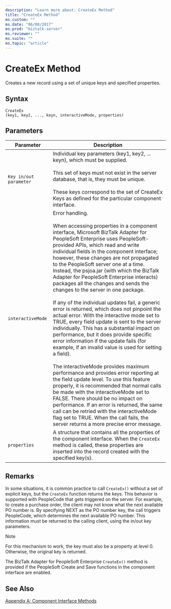 ```yaml
---
description: "Learn more about: CreateEx Method"
title: "CreateEx Method"
ms.custom: ""
ms.date: "06/08/2017"
ms.prod: "biztalk-server"
ms.reviewer: ""
ms.suite: ""
ms.topic: "article"
---
```

# CreateEx Method
Creates a new record using a set of unique keys and specified properties.  
  
## Syntax  
  
```  
CreateEx  
(key1, key2, ..., keyn, interactiveMode, properties)  
```  
  
## Parameters  
  
|Parameter|Description|  
|---------------|-----------------|  
|`Key in/out parameter`|Individual key parameters (key1, key2, ... keyn), which must be supplied.<br /><br /> This set of keys must not exist in the server database, that is, they must be unique.<br /><br /> These keys correspond to the set of CreateEx Keys as defined for the particular component interface.|  
|`interactiveMode`|Error handling.<br /><br /> When accessing properties in a component interface, Microsoft BizTalk Adapter for PeopleSoft Enterprise uses PeopleSoft-provided APIs, which read and write individual fields in the component interface; however, these changes are not propagated to the PeopleSoft server one at a time. Instead, the psjoa.jar (with which the BizTalk Adapter for PeopleSoft Enterprise interacts) packages all the changes and sends the changes to the server in one package.<br /><br /> If any of the individual updates fail, a generic error is returned, which does not pinpoint the actual error. With the interactive mode set to TRUE, every field update is sent to the server individually. This has a substantial impact on performance, but it does provide specific error information if the update fails (for example, if an invalid value is used for setting a field).<br /><br /> The interactiveMode provides maximum performance and provides error reporting at the field update level. To use this feature properly, it is recommended that normal calls be made with the interactiveMode set to FALSE. There should be no impact on performance. If an error is returned, the same call can be retried with the interactiveMode flag set to TRUE. When the call fails, the server returns a more precise error message.|  
|`properties`|A structure that contains all the properties of the component interface. When the `CreateEx` method is called, these properties are inserted into the record created with the specified key(s).|  
  
## Remarks  
 In some situations, it is common practice to call `CreateEx()` without a set of explicit keys, but the `CreateEx` function returns the keys. This behavior is supported with PeopleCode that gets triggered on the server. For example, to create a purchase order, the client may not know what the next available PO number is. By specifying NEXT as the PO number key, the call triggers PeopleCode, which determines the next available PO number. This information must be returned to the calling client, using the in/out key parameters.  
  
> [!NOTE]
>  For this mechanism to work, the key must also be a property at level 0. Otherwise, the original key is returned.  
  
 The BizTalk Adapter for PeopleSoft Enterprise `CreateEx()` method is provided if the PeopleSoft Create and Save functions in the component interface are enabled.  
  
## See Also  
 [Appendix A: Component Interface Methods](../core/appendix-a-component-interface-methods.md)
